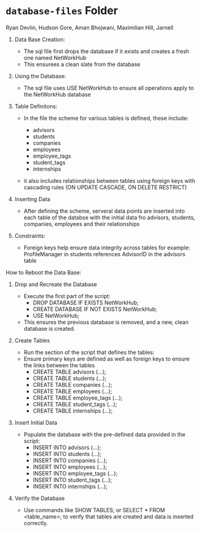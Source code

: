 # `database-files` Folder
Ryan Devlin, Hudson Gore, Aman Bhojwani, Maximilian Hill, Jarnell
1) Data Base Creation:
    - The sql file first drops the database if it exists and creates a fresh one named NetWorkHub
    - This ensurees a clean slate from the database

2) Using the Database:
    - The sql file uses USE NetWorkHub to ensure all operations apply to the NetWorkHub database

3) Table Definitons:
    - In the file the scheme for various tables is defined, these include:
        - advisors
        - students
        - companies 
        - employees
        - employee_tags
        - student_tags
        - internships

    - it also includes relationships between tables using foreign keys with cascading rules (ON UPDATE CASCADE, ON DELETE RESTRICT)

4) Inserting Data
    - After defining the scheme, serveral data points are inserted into each table of the databse with the initial data fro advisors, students, companies, employees and their relationships

5) Constraints:
    - Foreign keys help ensure data integrity across tables for example: ProfileManager in students references AdvisorID in the advisors table


How to Reboot the Data Base:

1) Drop and Recreate the Database
    - Execute the first part of the script:
        - DROP DATABASE IF EXISTS NetWorkHub;
        - CREATE DATABASE IF NOT EXISTS NetWorkHub;
        - USE NetWorkHub;
    - This ensures the previous database is removed, and a new, clean database is created.

2) Create Tables
    - Run the section of the script that defines the tables:
    - Ensure primary keys are defined as well as foreign keys to ensure the links between the tables
        - CREATE TABLE advisors (...);
        - CREATE TABLE students (...);
        - CREATE TABLE companies (...);
        - CREATE TABLE employees (...);
        - CREATE TABLE employee_tags (...);
        - CREATE TABLE student_tags (...);
        - CREATE TABLE internships (...);

3) Insert Initial Data
    - Populate the database with the pre-defined data provided in the script:
        - INSERT INTO advisors (...);
        - INSERT INTO students (...);
        - INSERT INTO companies (...);
        - INSERT INTO employees (...);
        - INSERT INTO employee_tags (...);
        - INSERT INTO student_tags (...);
        - INSERT INTO internships (...);

4) Verify the Database
    - Use commands like SHOW TABLES; or SELECT * FROM <table_name>; to verify that tables are created and data is inserted correctly.
